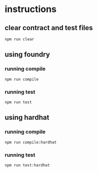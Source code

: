 # instructions

## clear contract and test files

```shell
npm run clear
```

## using foundry

### running compile

```shell
npm run compile
```

### running test

```shell
npm run test
```

## using hardhat

### running compile

```shell
npm run compile:hardhat
```

### running test

```shell
npm run test:hardhat
```

